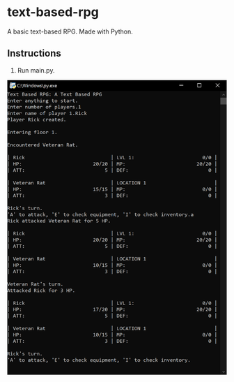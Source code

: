 # text-based-rpg

A basic text-based RPG. Made with Python.

## Instructions

1. Run main.py.

![Screenshot of Program](docs/screenshot_1.png)
